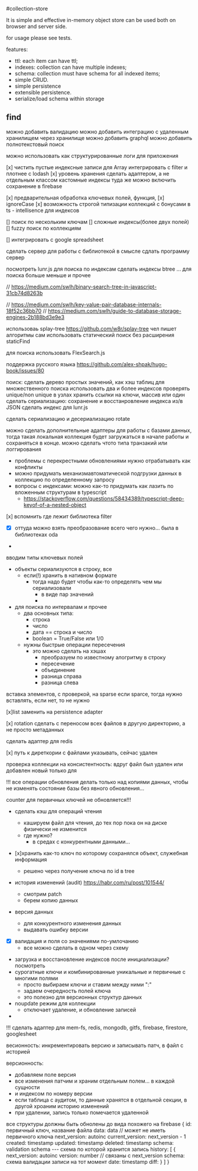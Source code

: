 #collection-store

It is simple and effective in-memory object store
can be used both on browser and server side.

for usage please see tests.

features:

- ttl: each item can have ttl;
- indexes: collection can have multiple indexes;
- schema: collection must have schema for all indexed items;
- simple CRUD.
- simple persistence
- extensible persistence.
- serialize/load schema within storage

## find

можно добавить валидацию
можно добавить интеграцию с удаленным хранилищем через хранилище
можно добавить graphql
можно добавить полнотекстовый поиск

можно использовать как структурированные логи для приложения

[x] чистить пустые индексные записи для Array
интегрировать с filter
и плотнее с lodash
[x] уровень хранения сделать адаптером, а не отдельным классом
кастомные индексы
    туда же можно включить сохранение в firebase

[x] предварительная обработка ключевых полей, функция,
[x] ignoreCase
[x] возможность строгой типизации коллекций с бонусами в ts - intellisence для индексов

[] поиск по нескольким ключам
[] сложные индексы(более двух полей)
[] fuzzy поиск по коллекциям

[] интегрировать с google spreadsheet

сделать сервер для работы с библиотекой в смысле сдлать программу сервер

посмотреть lunr.js для поиска по индексам
сделать индексы btree ... для поиска больше меньше и прочее

// https://medium.com/swlh/binary-search-tree-in-javascript-31cb74d8263b

// https://medium.com/swlh/key-value-pair-database-internals-18f52c36bb70
// https://medium.com/swlh/guide-to-database-storage-engines-2b188bd3e9e3

использоваь splay-tree
https://github.com/w8r/splay-tree
чел пишет алгоритмы сам
использовать статический поиск без расширения staticFind

  для поиска использовать FlexSearch.js


  поддержка русского языка https://github.com/alex-shpak/hugo-book/issues/80

поиск: сделать дерево простых значений, как хэш таблиц
для множественного поиска использовать два и более индексов
проверять unique/non unique
в узлах хранить ссылки на ключи, массив или один
сделать сериализацию: сохранение и восстанровление индекса из/в JSON
сделать индекс для lunr.js

сделать сериализацию и десериализацию rotate

можно сделать дополнительные адаптеры для работы с базами данных, тогда такая локальная коллекция будет загружаться в начале работы и сохраняться в конце.
можно сделать чтото типа транзакий или логгирования
- проблемы с перекрестными обновлениями нужно отрабатывать как конфликты
- можно придумать механизмавтоматической подгрузки данных в коллекцию по определенному запросу
- вопросы с индексами: можно как-то придумать как лазить по вложенным структурам в typescript
  - https://stackoverflow.com/questions/58434389/typescript-deep-keyof-of-a-nested-object

[x] вспомнить где лежит библиотека filter
- [x] оттуда можно взять преобразование всего чего нужно... была в библиотеках oda
-

вводим типы ключевых полей
- объекты сериализуются в строку, все
  - если(!) хранить в нативном формате
    - тогда надо будет чтобы как-то определять чем мы сериализовали
      - в виде пар значений
      -
- для поиска по интервалам и прочее
  - два основных типа:
    - строка
    - число
    - дата == строка и число
    - boolean = True/False или 1/0
  - нужны быстрые операции пересечения
    - это можно сделать на хэшах
      - преобразуем по известному алогритму в строку
      - пересечение
      - объединение
      - разница справа
      - разница слева



вставка элементов, с проверкой, на sparse
если sparce, тогда нужно вставлять, если нет, то не нужно

[x]list заменить на persistence adapter

[x] rotation сделать с переносом всех файлов в другую директорию, а не просто метаданных

сделать адаптер для redis

[x] путь к диреткории с файлами указывать, сейчас удален

проверка коллекции на консистентность:
вдруг файл был удален или добавлен новый
 только для

!!! все операции обновления делать только над копиями данных, чтобы не изменять состояние базы без явного обновления...

counter для первичных ключей не обновляется!!!

- сделать кэш для операций чтения
  - кашируем файл для чтения, до тех пор пока он на диске физически не изменится
  - где нужно?
    - в средах с конкурентными данными...

- [x]хранить как-то ключ по которому сохранялся объект, служебная информация
  - решено через получение ключа по id в tree
- история изменений (audit) https://habr.com/ru/post/101544/
  - смотрим patch
  - берем копию данных
- версия данных
  - для конкурентного изменения данных
  - выдавать ошибку версии
- [x] валидация и поля со значениями по-умлочанию
  - все можно сделать в одном через схему
- загрузка и восстановление индексов после инициализации? посмотреть
- сурогатные ключи и комбинированные уникальные и первичные с многими полями
  - просто выбираем ключи и ставим между ними ":"
  - задаем очередность полей ключа
  - это полезно для версионных структур данных
- noupdate режим для коллекции
  - отключает удаление, и обновление записей
-

!!! сделать адаптер для mem-fs, redis, mongodb, gitfs, firebase, firestore, googlesheet


весионность: инкрементировать версию и записывать патч, в файл с историей

версионность:
- добавляем поле версия
- все изменения патчим и храним отдельным полем... в каждой сущности
- и индексом по номеру версии
- если таблица с аудитом, то данные хранятся в отдельной секции, в другой хроаним историю изменений
- при удалении, запись только помечается удаленной

все структуры должны быть обнолены до вида похожего на firebase
{
  id: первичный ключ, название файла
  data: data // может не иметь первичного ключа
  next_version: autoinc
  current_version: next_version - 1
  created: timestamp
  updated: timestamp
  deleted: timestamp
  schema: validation schema --- схема по которой хранится запись
  history: [
    {
      next_version: autoinc
      version: number // связаны c next_version
      schema: схема валидации записи на тот момент
      date: timestamp
      diff:
    }
  ]
}